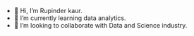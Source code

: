 - 👋 Hi, I’m Rupinder kaur.
- 🌱 I’m currently learning data analytics.
- 💞️ I’m looking to collaborate with Data and Science industry.
